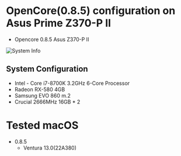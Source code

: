 # OpenCore(0.8.5) configuration on Asus Prime Z370-P II
- Opencore 0.8.5 Asus Z370-P II

![System Info](sysinf)

## System Configuration 

- Intel - Core i7-8700K 3.2GHz 6-Core Processor
- Radeon RX-580 4GB
- Samsung EVO 860  m.2
- Crucial 2666MHz 16GB * 2

# Tested macOS
- 0.8.5
    - Ventura 13.0(22A380)
